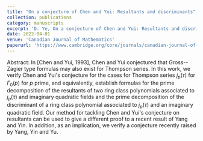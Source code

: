 ```yaml
---
title: "On a conjecture of Chen and Yui: Resultants and discriminants"
collection: publications
category: manuscripts
excerpt: 'D. Ye, On a conjecture of Chen and Yui: Resultants and discriminants, Canadian Journal of Mathematics, 74 (2022), 486-526.'
date: 2022-04-01
venue: 'Canadian Journal of Mathematics'
paperurl: 'https://www.cambridge.org/core/journals/canadian-journal-of-mathematics/article/on-a-conjecture-of-chen-and-yui-resultants-and-discriminants/45C2DAA98564EB6C47F515EFE3465246'
---
```

Abstract: In [Chen and Yui, 1993], Chen and Yui conjectured that Gross--Zagier type formulas may also exist for Thompson series. In this work, we  verify  Chen and Yui's conjecture for the cases for Thompson series $j_{p}(\tau)$ for $\Gamma_{0}(p)$ for $p$ prime, and equivalently, establish formulas for the prime decomposition of the resultants of two ring class polynomials associated to $j_{p}(\tau)$ and imaginary quadratic fields and the prime decomposition of the discriminant of a ring class polynomial associated to $j_{p}(\tau)$ and an imaginary quadratic field. Our method for tackling Chen and Yui's conjecture on resultants can be used to give a different proof to a recent result of Yang and Yin. In addition, as an implication, we verify a conjecture recently raised by Yang, Yin and Yu.
